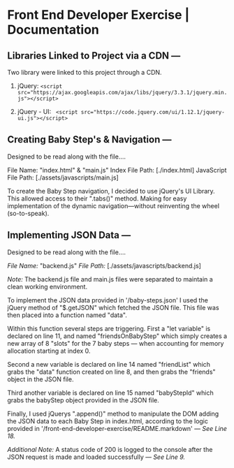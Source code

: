 # Front End Developer Exercise | Documentation

## Libraries Linked to Project via a CDN —
Two library were linked to this project through a CDN.
1. jQuery: `<script src="https://ajax.googleapis.com/ajax/libs/jquery/3.3.1/jquery.min.js"></script>`

2. jQuery - UI: ` <script src="https://code.jquery.com/ui/1.12.1/jquery-ui.js"></script>`

## Creating Baby Step's & Navigation —
Designed to be read along with the file....

File Name: "index.html" & "main.js" 
Index File Path: [./index.html]
JavaScript File Path:  [./assets/javascripts/main.js]

To create the Baby Step navigation, I decided to use jQuery's UI Library. This allowed access to their ".tabs()" method. Making for easy implementation of the dynamic navigation—without reinventing the wheel (so-to-speak).

## Implementing JSON Data —
Designed to be read along with the file....

*File Name:* "backend.js"
*File Path:* [./assets/javascripts/backend.js]

*Note:* The backend.js file and main.js files were separated to maintain a clean working environment. 

To implement the JSON data provided in '/baby-steps.json' I used the jQuery method of "$.getJSON" which fetched the JSON file. This file was then placed into a function named "data". 

Within this function several steps are triggering. First a "let variable" is declared on line 11, and named "friendsOnBabyStep" which simply creates a new array of 8 "slots" for the 7 baby steps — when accounting for memory allocation starting at index 0.

Second a new variable is declared  on line 14 named "friendList" which grabs the "data" function created on line 8, and then grabs the "friends" object in the JSON file.

Third another variable is declared on line 15 named "babyStepId" which grabs the babyStep object provided in the JSON file.

Finally, I used jQuerys ".append()" method to manipulate the DOM adding the JSON data to each Baby Step in index.html, according to the logic provided in '/front-end-developer-exercise/README.markdown' *— See Line 18.*

*Additional Note:* A status code of 200 is logged to the console after the JSON request is made and loaded successfully *— See Line 9.*
